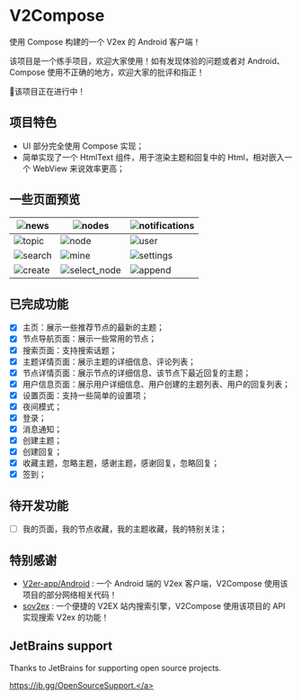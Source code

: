 # V2Compose
使用 Compose 构建的一个 V2ex 的 Android 客户端！

该项目是一个练手项目，欢迎大家使用！如有发现体验的问题或者对 Android、Compose 使用不正确的地方，欢迎大家的批评和指正！

🚧该项目正在进行中！

## 项目特色

* UI 部分完全使用 Compose 实现；
* 简单实现了一个 HtmlText 组件，用于渲染主题和回复中的 Html，相对嵌入一个 WebView 来说效率更高；

## 一些页面预览

| ![news](https://github.com/cooaer/v2compose/blob/master/.github/screenshots/news.jpg?raw=true)     | ![nodes](https://github.com/cooaer/v2compose/blob/master/.github/screenshots/nodes.jpg?raw=true)             | ![notifications](https://github.com/cooaer/v2compose/blob/master/.github/screenshots/notifications.jpg?raw=true) |
|----------------------------------------------------------------------------------------------------|--------------------------------------------------------------------------------------------------------------|----------------------------------------------------------------------------------------------------------------|
| ![topic](https://github.com/cooaer/v2compose/blob/master/.github/screenshots/topic.jpg?raw=true)   | ![node](https://github.com/cooaer/v2compose/blob/master/.github/screenshots/node.jpg?raw=true)               | ![user](https://github.com/cooaer/v2compose/blob/master/.github/screenshots/user.jpg?raw=true)                 |
| ![search](https://github.com/cooaer/v2compose/blob/master/.github/screenshots/search.jpg?raw=true) | ![mine](https://github.com/cooaer/v2compose/blob/master/.github/screenshots/mine.jpg?raw=true)               | ![settings](https://github.com/cooaer/v2compose/blob/master/.github/screenshots/settings.jpg?raw=true) |
| ![create](https://github.com/cooaer/v2compose/blob/master/.github/screenshots/create.jpg?raw=true) | ![select_node](https://github.com/cooaer/v2compose/blob/master/.github/screenshots/select_node.jpg?raw=true) | ![append](https://github.com/cooaer/v2compose/blob/master/.github/screenshots/append.jpg?raw=true)             |

## 已完成功能

- [x] 主页：展示一些推荐节点的最新的主题；
- [x] 节点导航页面：展示一些常用的节点；
- [x] 搜索页面：支持搜索话题；
- [x] 主题详情页面：展示主题的详细信息、评论列表；
- [x] 节点详情页面：展示节点的详细信息、该节点下最近回复的主题；
- [x] 用户信息页面：展示用户详细信息、用户创建的主题列表、用户的回复列表；
- [x] 设置页面：支持一些简单的设置项；
- [x] 夜间模式；
- [x] 登录；
- [x] 消息通知；
- [x] 创建主题；
- [x] 创建回复；
- [x] 收藏主题，忽略主题，感谢主题，感谢回复，忽略回复；
- [x] 签到；

## 待开发功能

- [ ] 我的页面，我的节点收藏，我的主题收藏，我的特别关注；

## 特别感谢

* [V2er-app/Android](https://github.com/v2er-app/Android) : 一个 Android 端的 V2ex 客户端，V2Compose 使用该项目的部分网络相关代码！
* [sov2ex](https://github.com/Bynil/sov2ex) : 一个便捷的 V2EX 站内搜索引擎，V2Compose 使用该项目的 API 实现搜索 V2ex 的功能！

## JetBrains support
Thanks to JetBrains for supporting open source projects.

<a href="https://jb.gg/OpenSourceSupport" target="_blank">https://jb.gg/OpenSourceSupport.</a>